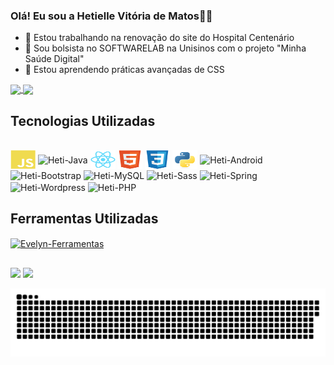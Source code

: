 ### Olá! Eu sou a Hetielle Vitória de Matos👋🏻
- 🔭 Estou trabalhando na renovação do site do Hospital Centenário
- 🔭 Sou bolsista no SOFTWARELAB na Unisinos com o projeto "Minha Saúde Digital"
- 🌱 Estou aprendendo práticas avançadas de CSS
  
<a href="https://github.com/hetielle/github-readme-stats">
  <img height=170 align="center" src="https://github-readme-stats.vercel.app/api?username=hetielle&rank_icon=github&show_icons=true&theme=midnight-purple&bg_color=00000000&include_all_commits=true&include_all_contributions=true" />
</a>
<a href="https://github.com/hetielle/convoychat">
  <img height=170 align="center" src="https://github-readme-stats.vercel.app/api/top-langs?username=hetielle&layout=donut&langs_count=8&card_width=320&theme=midnight-purple&bg_color=00000000" />
</a>

## Tecnologias Utilizadas

<div style="display: inline_block"><br>
  
  <img align="center" alt="Heti-Js" height="30" width="40" src="https://raw.githubusercontent.com/devicons/devicon/master/icons/javascript/javascript-plain.svg">
  <img align="center" alt="Heti-Java" height="30" width="40" src="https://cdn.jsdelivr.net/gh/devicons/devicon/icons/java/java-original.svg">
  <img align="center" alt="Heti-React" height="30" width="40" src="https://raw.githubusercontent.com/devicons/devicon/master/icons/react/react-original.svg">
  <img align="center" alt="Heti-HTML" height="30" width="40" src="https://raw.githubusercontent.com/devicons/devicon/master/icons/html5/html5-original.svg">
  <img align="center" alt="Heti-CSS" height="30" width="40" src="https://raw.githubusercontent.com/devicons/devicon/master/icons/css3/css3-original.svg">
  <img align="center" alt="Heti-Python" height="30" width="40" src="https://raw.githubusercontent.com/devicons/devicon/master/icons/python/python-original.svg">
  <img align="center" alt="Heti-Android" height="30" width="40" src="https://cdn.jsdelivr.net/gh/devicons/devicon/icons/androidstudio/androidstudio-original.svg">
  <img align="center" alt="Heti-Bootstrap" height="30" width="40" src="https://cdn.jsdelivr.net/gh/devicons/devicon/icons/bootstrap/bootstrap-original.svg">
  <img align="center" alt="Heti-MySQL" height="30" width="40" src="https://cdn.jsdelivr.net/gh/devicons/devicon/icons/mysql/mysql-original.svg">
  <img align="center" alt="Heti-Sass" height="30" width="40" src="https://cdn.jsdelivr.net/gh/devicons/devicon/icons/sass/sass-original.svg">
  <img align="center" alt="Heti-Spring" height="30" width="40" src="https://cdn.jsdelivr.net/gh/devicons/devicon/icons/spring/spring-original.svg">
  <img align="center" alt="Heti-Wordpress" height="30" width="40" src="https://cdn.jsdelivr.net/gh/devicons/devicon/icons/wordpress/wordpress-plain.svg">
  <img align="center" alt="Heti-PHP" height="30" width="40" src="https://cdn.jsdelivr.net/gh/devicons/devicon/icons/php/php-original.svg">

</div>

## Ferramentas Utilizadas
<p align="left">
  <a href="https://skillicons.dev">
    <img align="center" alt="Evelyn-Ferramentas" src="https://skillicons.dev/icons?i=vscode,idea,eclipse,androidstudio,github,gitlab" />
  </a>
</p>

##
 
<div> 
  
  <a href = "mailto:hetiellematos86@gmail.com"><img src="https://img.shields.io/badge/-Gmail-%23333?style=for-the-badge&logo=gmail&logoColor=white" target="_blank"></a>
  <a href="https://www.linkedin.com/in/hetielle-vitória-de-matos-6520a9210/" target="_blank"><img src="https://img.shields.io/badge/-LinkedIn-%230077B5?style=for-the-badge&logo=linkedin&logoColor=white" target="_blank"></a> 
  
</div>

<picture>
  <source media="(prefers-color-scheme: dark)" srcset="https://raw.githubusercontent.com/hetielle/hetielle/output/github-contribution-grid-snake-dark.svg">
  <source media="(prefers-color-scheme: light)" srcset="https://raw.githubusercontent.com/hetielle/hetielle/output/github-contribution-grid-snake.svg">
  <img alt="github contribution grid snake animation" src="https://raw.githubusercontent.com/hetielle/hetielle/output/github-contribution-grid-snake.svg">
</picture>

